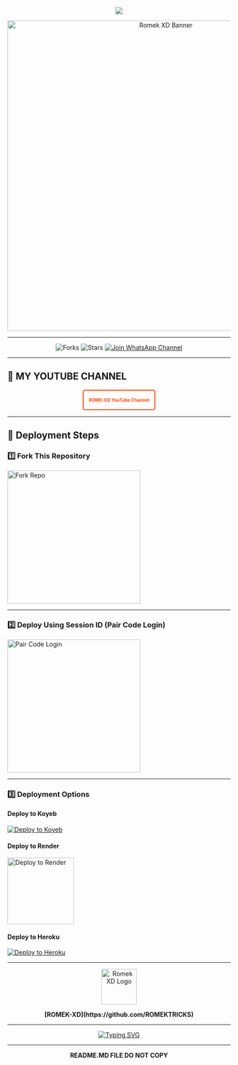 <p align="center">
  <img src="https://readme-typing-svg.demolab.com?font=Ribeye&size=50&pause=1000&color=3F00FF&center=true&width=900&height=100&lines=𝐑𝐎𝐌𝐄𝐊%20-𝐗𝐃;%20𝗠𝗨𝗟𝗧𝗜-𝗗𝗘𝗩𝗜𝗖𝗘%20𝗪𝗛𝗔𝗧𝗦𝗔𝗣𝗣%20𝗕𝗢𝗧;%20𝗗𝗘𝗩𝗘𝗟𝗢𝗣𝗘𝗗%20𝗕𝗬%20𝐑𝐎𝐌𝐄𝐊%20𝐗𝐃..💖">
</p>

<div align="center">
  <a href="https://github.com/ROMEKTRICKS/ROMEK-XD">
    <img src="https://i.ibb.co/9YDL3JF/ROMEK-XD-V2.jpg" alt="Romek XD Banner" width="700">
  </a>
</div>

---

<div align="center">
  <img src="https://img.shields.io/github/forks/ROMEKTRICKS/ROMEK-XD-v2?label=Forks&style=social" alt="Forks">
  <img src="https://img.shields.io/github/stars/ROMEKTRICKS/ROMEK-XD-V2?style=social" alt="Stars">
  <a href="https://whatsapp.com/channel/0029VakaPzeD38CV78dbGf0e" target="_blank">
    <img src="https://img.shields.io/badge/💬%20Join%20WhatsApp%20Channel-green?style=for-the-badge&logo=whatsapp&logoColor=white" alt="Join WhatsApp Channel">
  </a>
</div>

---

## 🎥 **MY YOUTUBE CHANNEL**  
<div align="center" style="border: 2px solid #FF4500; padding: 5px; border-radius: 5px; width: 150px; margin: auto;">
  <a href="https://youtube.com/@romek-xd9" style="text-decoration: none;">
    <p style="color: #FF4500; font-size: 10px; font-weight: bold; text-align: center;">ROME-XD YouTube Channel</p>
  </a>
</div>

---

## 🚀 Deployment Steps  

### 1️⃣ Fork This Repository  
<a href="https://github.com/ROMEKTRICKS/ROMEK-XD-V2/fork" target="_blank">
   <img alt="Fork Repo" src="https://img.shields.io/badge/🍴%20FORK%20THIS%20REPO-black?style=for-the-badge&logo=github&logoColor=white" width="300">
</a>

---

### 2️⃣ Deploy Using Session ID (Pair Code Login)  
<a href="https://moral-nert-romektricks-a02cb369.koyeb.app/?" target="_blank">
   <img alt="Pair Code Login" src="https://img.shields.io/badge/🔑%20PAIR%20CODE%20LOGIN-%2300BFFF?style=for-the-badge&logo=link&logoColor=white" width="300">
</a>

---

### 3️⃣ Deployment Options  

#### Deploy to Koyeb  
[![Deploy to Koyeb](https://www.koyeb.com/static/images/deploy/button.svg)](https://app.koyeb.com/deploy?name=romek-xd-v2&repository=ROMEKTRICKS%2FROMEK-XD-V2&branch=main&builder=dockerfile&instance_type=free&env%5BSESSION_ID%5D=&env%5BAUTO_READ_STATUS%5D=true)

#### Deploy to Render  
<a href="https://dashboard.render.com/" target="_blank">
  <img src="https://telegra.ph/file/c15e952f017c10e12f431.jpg" alt="Deploy to Render" width="150">
</a>

#### Deploy to Heroku  
[![Deploy to Heroku](https://www.herokucdn.com/deploy/button.svg)](https://dashboard.heroku.com/new?template=https://github.com/ROMEKTRICKS/ROMEK-XD-V2)

---

<div align="center">
  <a href="https://github.com/ROMEKTRICKS/">
    <img src="https://i.ibb.co/FsmcYzg/ROMEK-XD-V2.jpg" alt="Romek XD Logo" width="80">
  </a>
  <p><b>[ROMEK-XD](https://github.com/ROMEKTRICKS)</b></p>
</div>

---

<p align="center">
  <a href="https://git.io/typing-svg">
    <img src="https://readme-typing-svg.demolab.com?font=EB+Garamond&weight=800&size=28&duration=4000&pause=1000&random=false&width=435&lines=THANKS+ALL+USE;MY+BOT+ROMEK-XD" alt="Typing SVG">
  </a>
</p>

---

<p align="center">
<b>README.MD FILE DO NOT COPY</b>
</p>
